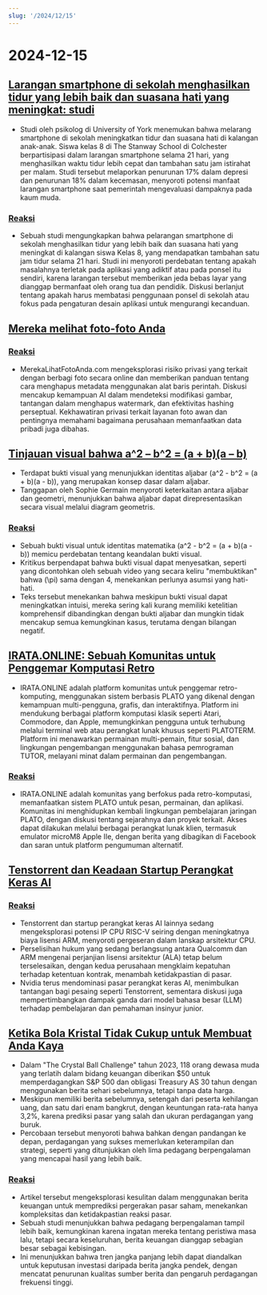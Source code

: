 ```yaml
---
slug: '/2024/12/15'
---
```


# 2024-12-15

## [Larangan smartphone di sekolah menghasilkan tidur yang lebih baik dan suasana hati yang meningkat: studi](https://www.york.ac.uk/news-and-events/news/2024/research/school-smartphone-ban-better-sleep/)

- Studi oleh psikolog di University of York menemukan bahwa melarang smartphone di sekolah meningkatkan tidur dan suasana hati di kalangan anak-anak. Siswa kelas 8 di The Stanway School di Colchester berpartisipasi dalam larangan smartphone selama 21 hari, yang menghasilkan waktu tidur lebih cepat dan tambahan satu jam istirahat per malam. Studi tersebut melaporkan penurunan 17% dalam depresi dan penurunan 18% dalam kecemasan, menyoroti potensi manfaat larangan smartphone saat pemerintah mengevaluasi dampaknya pada kaum muda.

### [Reaksi](https://news.ycombinator.com/item?id=42420352)

- Sebuah studi mengungkapkan bahwa pelarangan smartphone di sekolah menghasilkan tidur yang lebih baik dan suasana hati yang meningkat di kalangan siswa Kelas 8, yang mendapatkan tambahan satu jam tidur selama 21 hari. Studi ini menyoroti perdebatan tentang apakah masalahnya terletak pada aplikasi yang adiktif atau pada ponsel itu sendiri, karena larangan tersebut memberikan jeda bebas layar yang dianggap bermanfaat oleh orang tua dan pendidik. Diskusi berlanjut tentang apakah harus membatasi penggunaan ponsel di sekolah atau fokus pada pengaturan desain aplikasi untuk mengurangi kecanduan.

## [Mereka melihat foto-foto Anda](https://theyseeyourphotos.com/)

### [Reaksi](https://news.ycombinator.com/item?id=42419469)

- MerekaLihatFotoAnda.com mengeksplorasi risiko privasi yang terkait dengan berbagi foto secara online dan memberikan panduan tentang cara menghapus metadata menggunakan alat baris perintah. Diskusi mencakup kemampuan AI dalam mendeteksi modifikasi gambar, tantangan dalam menghapus watermark, dan efektivitas hashing perseptual. Kekhawatiran privasi terkait layanan foto awan dan pentingnya memahami bagaimana perusahaan memanfaatkan data pribadi juga dibahas.

## [Tinjauan visual bahwa a^2 – b^2 = (a + b)(a – b)](https://www.futilitycloset.com/2024/12/15/tidy-2/)

- Terdapat bukti visual yang menunjukkan identitas aljabar \(a^2 - b^2 = (a + b)(a - b)\), yang merupakan konsep dasar dalam aljabar.
- Tanggapan oleh Sophie Germain menyoroti keterkaitan antara aljabar dan geometri, menunjukkan bahwa aljabar dapat direpresentasikan secara visual melalui diagram geometris.

### [Reaksi](https://news.ycombinator.com/item?id=42423409)

- Sebuah bukti visual untuk identitas matematika \(a^2 - b^2 = (a + b)(a - b)\) memicu perdebatan tentang keandalan bukti visual.
- Kritikus berpendapat bahwa bukti visual dapat menyesatkan, seperti yang dicontohkan oleh sebuah video yang secara keliru "membuktikan" bahwa \(\pi\) sama dengan 4, menekankan perlunya asumsi yang hati-hati.
- Teks tersebut menekankan bahwa meskipun bukti visual dapat meningkatkan intuisi, mereka sering kali kurang memiliki ketelitian komprehensif dibandingkan dengan bukti aljabar dan mungkin tidak mencakup semua kemungkinan kasus, terutama dengan bilangan negatif.

## [IRATA.ONLINE: Sebuah Komunitas untuk Penggemar Komputasi Retro](https://irata.online/)

- IRATA.ONLINE adalah platform komunitas untuk penggemar retro-komputing, menggunakan sistem berbasis PLATO yang dikenal dengan kemampuan multi-pengguna, grafis, dan interaktifnya. Platform ini mendukung berbagai platform komputasi klasik seperti Atari, Commodore, dan Apple, memungkinkan pengguna untuk terhubung melalui terminal web atau perangkat lunak khusus seperti PLATOTERM. Platform ini menawarkan permainan multi-pemain, fitur sosial, dan lingkungan pengembangan menggunakan bahasa pemrograman TUTOR, melayani minat dalam permainan dan pengembangan.

### [Reaksi](https://news.ycombinator.com/item?id=42418982)

- IRATA.ONLINE adalah komunitas yang berfokus pada retro-komputasi, memanfaatkan sistem PLATO untuk pesan, permainan, dan aplikasi. Komunitas ini menghidupkan kembali lingkungan pembelajaran jaringan PLATO, dengan diskusi tentang sejarahnya dan proyek terkait. Akses dapat dilakukan melalui berbagai perangkat lunak klien, termasuk emulator microM8 Apple IIe, dengan berita yang dibagikan di Facebook dan saran untuk platform pengumuman alternatif.

## [Tenstorrent dan Keadaan Startup Perangkat Keras AI](https://irrationalanalysis.substack.com/p/tenstorrent-and-the-state-of-ai-hardware)

### [Reaksi](https://news.ycombinator.com/item?id=42421157)

- Tenstorrent dan startup perangkat keras AI lainnya sedang mengeksplorasi potensi IP CPU RISC-V seiring dengan meningkatnya biaya lisensi ARM, menyoroti pergeseran dalam lanskap arsitektur CPU.
- Perselisihan hukum yang sedang berlangsung antara Qualcomm dan ARM mengenai perjanjian lisensi arsitektur (ALA) tetap belum terselesaikan, dengan kedua perusahaan mengklaim kepatuhan terhadap ketentuan kontrak, menambah ketidakpastian di pasar.
- Nvidia terus mendominasi pasar perangkat keras AI, menimbulkan tantangan bagi pesaing seperti Tenstorrent, sementara diskusi juga mempertimbangkan dampak ganda dari model bahasa besar (LLM) terhadap pembelajaran dan pemahaman insinyur junior.

## [Ketika Bola Kristal Tidak Cukup untuk Membuat Anda Kaya](https://elmwealth.com/crystal-ball/)

- Dalam "The Crystal Ball Challenge" tahun 2023, 118 orang dewasa muda yang terlatih dalam bidang keuangan diberikan $50 untuk memperdagangkan S&P 500 dan obligasi Treasury AS 30 tahun dengan menggunakan berita sehari sebelumnya, tetapi tanpa data harga.
- Meskipun memiliki berita sebelumnya, setengah dari peserta kehilangan uang, dan satu dari enam bangkrut, dengan keuntungan rata-rata hanya 3,2%, karena prediksi pasar yang salah dan ukuran perdagangan yang buruk.
- Percobaan tersebut menyoroti bahwa bahkan dengan pandangan ke depan, perdagangan yang sukses memerlukan keterampilan dan strategi, seperti yang ditunjukkan oleh lima pedagang berpengalaman yang mencapai hasil yang lebih baik.

### [Reaksi](https://news.ycombinator.com/item?id=42422077)

- Artikel tersebut mengeksplorasi kesulitan dalam menggunakan berita keuangan untuk memprediksi pergerakan pasar saham, menekankan kompleksitas dan ketidakpastian reaksi pasar.
- Sebuah studi menunjukkan bahwa pedagang berpengalaman tampil lebih baik, kemungkinan karena ingatan mereka tentang peristiwa masa lalu, tetapi secara keseluruhan, berita keuangan dianggap sebagian besar sebagai kebisingan.
- Ini menunjukkan bahwa tren jangka panjang lebih dapat diandalkan untuk keputusan investasi daripada berita jangka pendek, dengan mencatat penurunan kualitas sumber berita dan pengaruh perdagangan frekuensi tinggi.

<head>
  <meta property="og:title" content="Larangan smartphone di sekolah menghasilkan tidur yang lebih baik dan suasana hati yang meningkat: studi" />
  <meta property="og:type" content="website" />
  <meta property="og:image" content="https://og.cho.sh/api/og/?title=Larangan%20smartphone%20di%20sekolah%20menghasilkan%20tidur%20yang%20lebih%20baik%20dan%20suasana%20hati%20yang%20meningkat%3A%20studi&subheading=Minggu%2C%2015%20Desember%202024%3A%20Ringkasan%20Berita%20Peretas" />
</head>
